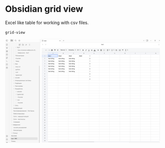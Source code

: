 # Obsidian grid view

Excel like table for working with csv files.

`grid-view`

![](images/2023-02-28_19-28.png)